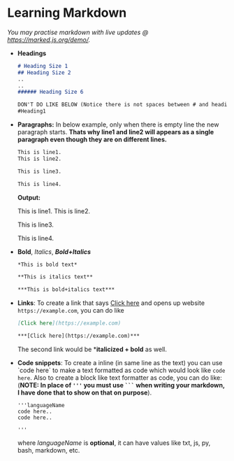 # Learning Markdown

*You may practise markdown with live updates @ https://marked.js.org/demo/.*

- **Headings**

  ```md
  # Heading Size 1
  ## Heading Size 2
  ..
  ..
  ###### Heading Size 6

  DON'T DO LIKE BELOW (Notice there is not spaces between # and heading text)
  #Heading1
  ```

- **Paragraphs:** In below example, only when there is empty line the new paragraph starts. **Thats why line1 and line2 will appears as a single paragraph even though they are on different lines.**


  ```md
  This is line1.
  This is line2.
  
  This is line3.
  
  This is line4.
  ```
  
  **Output:**
  
  This is line1.
  This is line2.
  
  This is line3.
  
  This is line4.
  

- **Bold**, *Italics*, ***Bold+Italics***

  ```md
  *This is bold text*
  
  **This is italics text**
  
  ***This is bold+italics text***
  ```

- **Links**: To create a link that says [Click here](https://example.com) and opens up website `https://example.com`, you can do like

  ```md
  [Click here](https://example.com)
  
  ***[Click here](https://example.com)***
  ```

  The second link would be ***italicized + bold** as well.

- **Code snippets**: To create a inline (in same line as the text) you can use \`code here\` to make a text formatted as code which would look like `code here`. Also to create a block like text formatter as code, you can do like: (**NOTE: In place of `'''` you must use ` ``` ` when writing your markdown, I have done that to show on that on purpose**).

  ```
  '''languageName
  code here..
  code here..
  
  '''
  ```

  where *languageName* is **optional**, it can have values like txt, js, py, bash, markdown, etc.
